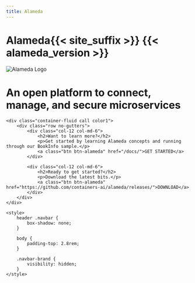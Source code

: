 ```yaml
---
title: Alameda
---
```

<script type="application/ld+json">
    {
        "@context": "http://schema.org",
        "@type": "Organization",
        "url": "https://containers.ai",
        "logo": "https://containers.ai/img/logo.png",
        "sameAs": [
            "https://containers.ai"
        ]
    }
</script>
<script type="application/ld+json">
    {
        "@context": "http://schema.org",
        "@type": "WebSite",
        "url": "https://containers.ai/",
        "potentialAction": {
            "@type": "SearchAction",
            "target": "https://containers.ai/search.html?q={search_term_string}",
            "query-input": "required name=search_term_string"
        }
    }
</script>
<script type="application/ld+json">
    {
      "@context": "http://schema.org/",
      "@type": "Product",
      "name": "Alameda",
      "image": [
          "https://containers.ai/img/logo.png"
       ],
      "description": "Alameda is an open platform to connect, manage, and secure microservices."
    }
</script>

<main class="landing">
    <div class="hero">
        <div class="container">
            <h1 class="hero-label">Alameda{{< site_suffix >}} {{< alameda_version >}}</h1>
            <img class="hero-logo" alt="Alameda Logo" src="/img/alameda-logo.svg" />
            <h1 class="hero-lead">An open platform to connect, manage, and secure microservices</h1>
            <span onclick="getElementById('SCROLLME').scrollIntoView({block: 'start', inline: 'nearest', behavior: 'smooth'})" class="hero-down-arrow fa fa-2 fa-caret-down"></span>
            <span id="SCROLLME"></span>
        </div>
    </div>

    <div class="container-fluid call color1">
        <div class="row no-gutters">
            <div class="col-12 col-md-6">
                <h2>Want to learn more?</h2>
                <p>Get started by learning Alameda concepts and running through our BookInfo sample.</p>
                <a class="btn btn-alameda" href="/docs/">GET STARTED</a>
            </div>

            <div class="col-12 col-md-6">
                <h2>Ready to get started?</h2>
                <p>Download the latest bits.</p>
                <a class="btn btn-alameda" href="https://github.com/containers-ai/alameda/releases/">DOWNLOAD</a>
            </div>
        </div>
    </div>

    <style>
        header .navbar {
            box-shadow: none;
        }

        body {
            padding-top: 2.8rem;
        }
        
        .navbar-brand {
            visibility: hidden;
        }
    </style>
</main>
